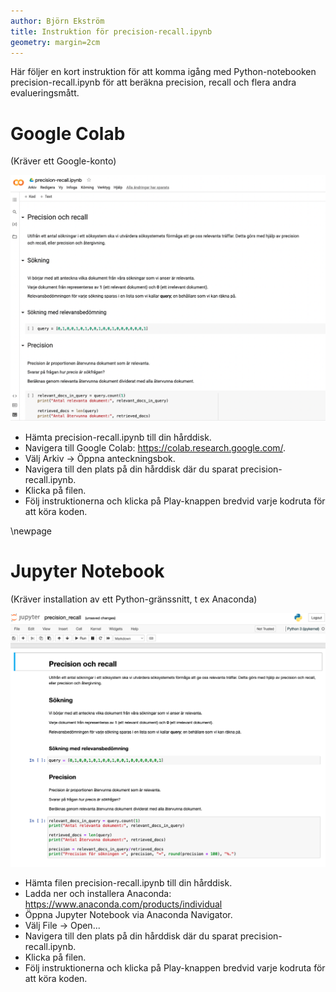 ```yaml
---
author: Björn Ekström
title: Instruktion för precision-recall.ipynb
geometry: margin=2cm
---
```


Här följer en kort instruktion för att komma igång med Python-notebooken precision-recall.ipynb för att beräkna precision, recall och flera andra evalueringsmått.

# Google Colab

(Kräver ett Google-konto)

![](google-colab.png)

* Hämta precision-recall.ipynb till din hårddisk.
* Navigera till Google Colab: https://colab.research.google.com/.
* Välj Arkiv -> Öppna anteckningsbok.
* Navigera till den plats på din hårddisk där du sparat precision-recall.ipynb.
* Klicka på filen.
* Följ instruktionerna och klicka på Play-knappen bredvid varje kodruta för att köra koden.

\newpage

# Jupyter Notebook

(Kräver installation av ett Python-gränssnitt, t ex Anaconda)

![](anaconda.png)

* Hämta filen precision-recall.ipynb till din hårddisk.
* Ladda ner och installera Anaconda: https://www.anaconda.com/products/individual
* Öppna Jupyter Notebook via Anaconda Navigator.
* Välj File -> Open...
* Navigera till den plats på din hårddisk där du sparat precision-recall.ipynb.
* Klicka på filen.
* Följ instruktionerna och klicka på Play-knappen bredvid varje kodruta för att köra koden.

